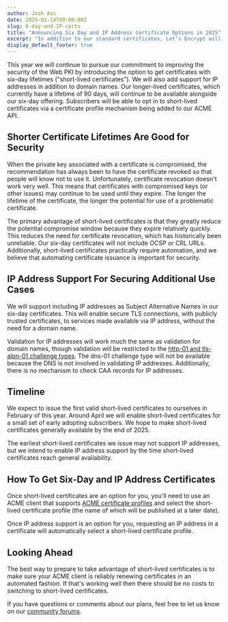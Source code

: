 ```yaml
---
author: Josh Aas
date: 2025-01-14T00:00:00Z
slug: 6-day-and-IP-certs
title: "Announcing Six Day and IP Address Certificate Options in 2025"
excerpt: "In addition to our standard certificates, Let’s Encrypt will introduce new short-lived certificates to improve security and agility for the Web PKI."
display_default_footer: true
---
```


This year we will continue to pursue our commitment to improving the security of the Web PKI by introducing the option to get certificates with six-day lifetimes ("short-lived certificates"). We will also add support for IP addresses in addition to domain names. Our longer-lived certificates, which currently have a lifetime of 90 days, will continue to be available alongside our six-day offering. Subscribers will be able to opt in to short-lived certificates via a certificate profile mechanism being added to our ACME API.

## Shorter Certificate Lifetimes Are Good for Security

When the private key associated with a certificate is compromised, the recommendation has always been to have the certificate revoked so that people will know not to use it. Unfortunately, certificate revocation doesn't work very well. This means that certificates with compromised keys (or other issues) may continue to be used until they expire. The longer the lifetime of the certificate, the longer the potential for use of a problematic certificate.

The primary advantage of short-lived certificates is that they greatly reduce the potential compromise window because they expire relatively quickly. This reduces the need for certificate revocation, which has historically been unreliable. Our six-day certificates will not include OCSP or CRL URLs. Additionally, short-lived certificates practically require automation, and we believe that automating certificate issuance is important for security.

## IP Address Support For Securing Additional Use Cases

We will support including IP addresses as Subject Alternative Names in our six-day certificates. This will enable secure TLS connections, with publicly trusted certificates, to services made available via IP address, without the need for a domain name.

Validation for IP addresses will work much the same as validation for domain names, though validation will be restricted to the [http-01 and tls-alpn-01 challenge types](https://letsencrypt.org/docs/challenge-types/). The dns-01 challenge type will not be available because the DNS is not involved in validating IP addresses. Additionally, there is no mechanism to check CAA records for IP addresses.

## Timeline

We expect to issue the first valid short-lived certificates to ourselves in February of this year. Around April we will enable short-lived certificates for a small set of early adopting subscribers. We hope to make short-lived certificates generally available by the end of 2025.

The earliest short-lived certificates we issue may not support IP addresses, but we intend to enable IP address support by the time short-lived certificates reach general availability.

## How To Get Six-Day and IP Address Certificates

Once short-lived certificates are an option for you, you'll need to use an ACME client that supports [ACME certificate profiles](https://letsencrypt.org/2025/01/09/acme-profiles/) and select the short-lived certificate profile (the name of which will be published at a later date).

Once IP address support is an option for you, requesting an IP address in a certificate will automatically select a short-lived certificate profile.

## Looking Ahead

The best way to prepare to take advantage of short-lived certificates is to make sure your ACME client is reliably renewing certificates in an automated fashion. If that's working well then there should be no costs to switching to short-lived certificates.

If you have questions or comments about our plans, feel free to let us know on our [community forums](https://community.letsencrypt.org/).